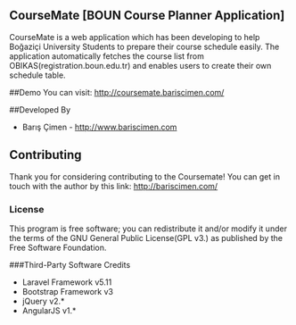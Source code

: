 ## **CourseMate** [BOUN Course Planner Application]

CourseMate is a web application which has been developing to help Boğaziçi University Students to prepare their course schedule easily. The application automatically fetches the course list from OBIKAS(registration.boun.edu.tr) and enables users to create their own schedule table.

##Demo
You can visit: http://coursemate.bariscimen.com/

##Developed By

 - Barış Çimen - http://www.bariscimen.com

## Contributing

Thank you for considering contributing to the Coursemate! You can get in touch with the author by this link: http://bariscimen.com/

### License

This program is free software; you can redistribute it and/or modify it under the terms of the GNU General Public License(GPL v3.) as published by the Free Software Foundation.

###Third-Party Software Credits
 - Laravel Framework v5.11
 - Bootstrap Framework v3
 - jQuery v2.*
 - AngularJS v1.*